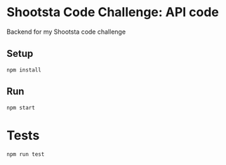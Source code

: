 # Shootsta Code Challenge: API code

Backend for my Shootsta code challenge

## Setup

`npm install`

## Run

`npm start`

# Tests

`npm run test`
